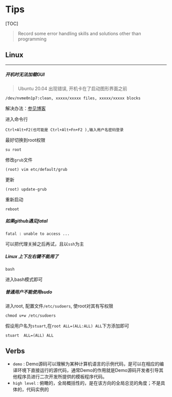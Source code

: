# Tips

[TOC]



> Record some error handling skills and solutions other than programming

## Linux

***

##### 开机时无法加载GUI

> Ubuntu 20.04 出现错误, 开机卡在了启动图形界面之前

```
/dev/nvme0n1p7:clean, xxxxx/xxxxx files, xxxxx/xxxxx blocks
```

解决办法：[参见博客](https://blog.csdn.net/Machine_yan/article/details/109736020)

进入命令行

```
Ctrl+Alt+F2(也可能是 Ctrl+Alt+Fn+F2 ),输入用户名密码登录
```

最好切换到root权限

```
su root
```

修改`grub`文件

```
(root) vim etc/default/grub
```

更新

```
(root) update-grub
```

重新启动

```
reboot
```

##### 如果github遇见fatal

```
fatal : unable to access ...
```

可以把代理关掉之后再试，且以`ssh`为主

##### Linux 上下左右键不能用了

```shell
bash
```

进入bash模式即可

##### 普通用户不能使用sudo

进入root, 配置文件`/etc/sudoers`, 使root对其有写权限

```shell
chmod u+w /etc/sudoers
```

假设用户名为`stuart`,在`root ALL=(ALL:ALL) ALL`下方添加即可

```shell
stuart  ALL=(ALL) ALL
```





## Verbs

* `demo` : Demo源码可以理解为某种计算机语言的示例代码，是可以在相应的编译环境下直接运行的源代码，通常Demo的作用就是Demo源码开发者引导其他程序员进行二次开发所提供的模板程序代码。
* `high level` : 俯瞰的，全局概括性的，是在该方向的全局总览的角度；不是具体的，代码实例的















